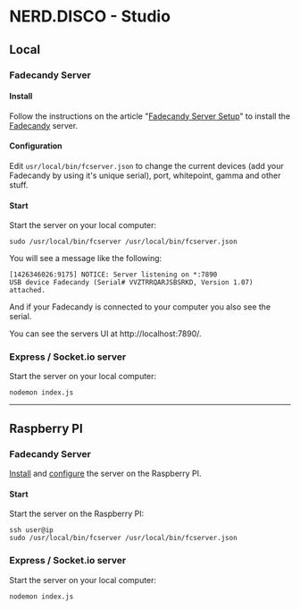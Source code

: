 # NERD.DISCO - Studio





## Local



### Fadecandy Server

#### Install

Follow the instructions on the article "[Fadecandy Server Setup](https://learn.adafruit.com/1500-neopixel-led-curtain-with-raspberry-pi-fadecandy/fadecandy-server-setup)" to install the [Fadecandy](https://github.com/scanlime/fadecandy) server.

#### Configuration

Edit `usr/local/bin/fcserver.json` to change the current devices (add your Fadecandy by using it's unique serial), port, whitepoint, gamma and other stuff. 


#### Start

Start the server on your local computer:

```
sudo /usr/local/bin/fcserver /usr/local/bin/fcserver.json
```

You will see a message like the following:

```
[1426346026:9175] NOTICE: Server listening on *:7890
USB device Fadecandy (Serial# VVZTRRQARJSBSRKD, Version 1.07) attached.
```

And if your Fadecandy is connected to your computer you also see the serial.

You can see the servers UI at http://localhost:7890/.



### Express / Socket.io server

Start the server on your local computer:

```
nodemon index.js
```





------------------------------------

## Raspberry PI



### Fadecandy Server

[Install](#install) and [configure](#configuration) the server on the Raspberry PI. 

#### Start

Start the server on the Raspberry PI:

```
ssh user@ip
sudo /usr/local/bin/fcserver /usr/local/bin/fcserver.json
```



### Express / Socket.io server

Start the server on your local computer:

```
nodemon index.js
```